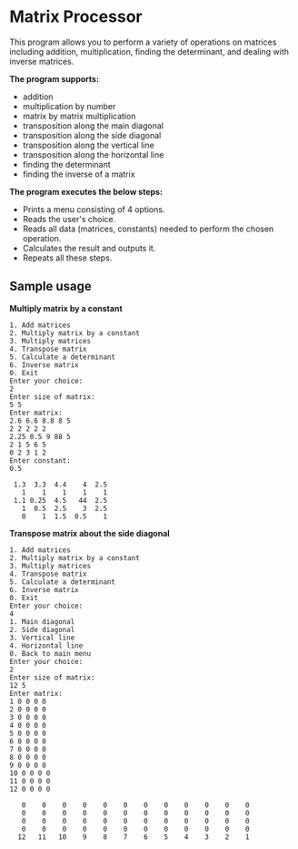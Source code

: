 # Matrix Processor 

This program allows you to perform a variety of operations on matrices including addition, multiplication, finding the determinant, and dealing with inverse matrices.

**The program supports:**

- addition
- multiplication by number
- matrix by matrix multiplication
- transposition along the main diagonal
- transposition along the side diagonal
- transposition along the vertical line
- transposition along the horizontal line
- finding the determinant
- finding the inverse of a matrix

**The program executes the below steps:**
- Prints a menu consisting of 4 options. 
- Reads the user's choice.
- Reads all data (matrices, constants) needed to perform the chosen operation. 
- Calculates the result and outputs it. 
- Repeats all these steps.

## Sample usage
**Multiply matrix by a constant**
```
1. Add matrices
2. Multiply matrix by a constant
3. Multiply matrices
4. Transpose matrix
5. Calculate a determinant
6. Inverse matrix
0. Exit
Enter your choice:
2
Enter size of matrix:
5 5
Enter matrix:
2.6 6.6 8.8 8 5
2 2 2 2 2
2.25 0.5 9 88 5
2 1 5 6 5
0 2 3 1 2
Enter constant:
0.5

 1.3  3.3  4.4    4  2.5
   1    1    1    1    1
 1.1 0.25  4.5   44  2.5
   1  0.5  2.5    3  2.5
   0    1  1.5  0.5    1
```
**Transpose matrix about the side diagonal**
```
1. Add matrices
2. Multiply matrix by a constant
3. Multiply matrices
4. Transpose matrix
5. Calculate a determinant
6. Inverse matrix
0. Exit
Enter your choice:
4
1. Main diagonal
2. Side diagonal
3. Vertical line
4. Horizontal line
0. Back to main menu
Enter your choice:
2
Enter size of matrix:
12 5
Enter matrix:
1 0 0 0 0
2 0 0 0 0
3 0 0 0 0
4 0 0 0 0
5 0 0 0 0
6 0 0 0 0
7 0 0 0 0
8 0 0 0 0
9 0 0 0 0
10 0 0 0 0
11 0 0 0 0
12 0 0 0 0

   0    0    0    0    0    0    0    0    0    0    0    0
   0    0    0    0    0    0    0    0    0    0    0    0
   0    0    0    0    0    0    0    0    0    0    0    0
   0    0    0    0    0    0    0    0    0    0    0    0
  12   11   10    9    8    7    6    5    4    3    2    1
```